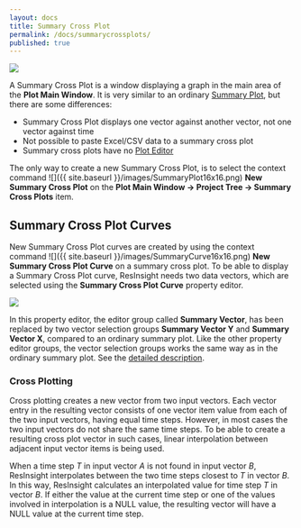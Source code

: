 ```yaml
---
layout: docs
title: Summary Cross Plot
permalink: /docs/summarycrossplots/
published: true
---
```


![]({{site.baseurl}}/images/SummaryCrossPlot.png)

A Summary Cross Plot is a window displaying a graph in the main area of the **Plot Main Window**. It is very similar to an ordinary [Summary Plot]({{site.baseurl}}/docs/summaryplots), but there are some differences:

- Summary Cross Plot displays one vector against another vector, not one vector against time
- Not possible to paste Excel/CSV data to a summary cross plot
- Summary cross plots have no [Plot Editor]({{site.baseurl}}/docs/summaryploteditor)

The only way to create a new Summary Cross Plot, is to select the context command ![]({{ site.baseurl }}/images/SummaryPlot16x16.png) **New Summary Cross Plot** on the **Plot Main Window -> Project Tree -> Summary Cross Plots** item. 

## Summary Cross Plot Curves
New Summary Cross Plot curves are created by using the context command ![]({{ site.baseurl }}/images/SummaryCurve16x16.png) **New Summary Cross Plot Curve** on a summary cross plot. To be able to display a Summary Cross Plot curve, ResInsight needs two data vectors, which are selected using the **Summary Cross Plot Curve** property editor.

![]({{site.baseurl}}/images/SummaryCrossPlotCurvePropertyEditor.png)

In this property editor, the editor group called **Summary Vector**, has been replaced by two vector selection groups **Summary Vector Y** and **Summary Vector X**, compared to an ordinary summary plot. Like the other property editor groups, the vector selection groups works the same way as in the ordinary summary plot. See the [detailed description]({{site.baseurl}}/docs/summaryplots#summary-curves).

### Cross Plotting
Cross plotting creates a new vector from two input vectors. Each vector entry in the resulting vector consists of one vector item value from each of the two input vectors, having equal time steps. However, in most cases the two input vectors do not share the same time steps. To be able to create a resulting cross plot vector in such cases, linear interpolation between adjacent input vector items is being used.

When a time step _T_ in input vector _A_ is not found in input vector _B_, ResInsight interpolates between the two time steps closest to _T_ in vector _B_. In this way, ResInsight calculates an interpolated value for time step _T_ in vector _B_. If either the value at the current time step or one of the values involved in interpolation is a NULL value, the resulting vector will have a NULL value at the current time step.

